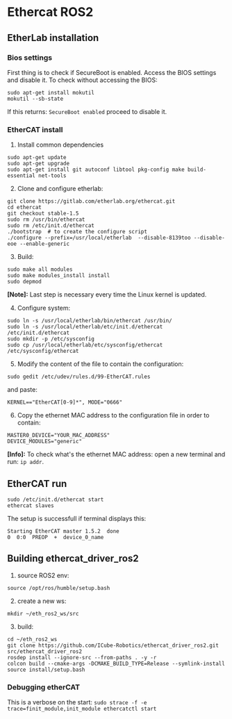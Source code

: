 # Ethercat ROS2

## EtherLab installation

### Bios settings
First thing is to check if SecureBoot is enabled. Access the BIOS settings and disable it. To check without accessing the BIOS:
```
sudo apt-get install mokutil
mokutil --sb-state
```

If this returns: `SecureBoot enabled` proceed to disable it.


### EtherCAT install

1. Install common dependencies
```
sudo apt-get update
sudo apt-get upgrade
sudo apt-get install git autoconf libtool pkg-config make build-essential net-tools
```

2. Clone and configure etherlab:
```
git clone https://gitlab.com/etherlab.org/ethercat.git
cd ethercat
git checkout stable-1.5
sudo rm /usr/bin/ethercat
sudo rm /etc/init.d/ethercat
./bootstrap  # to create the configure script
./configure --prefix=/usr/local/etherlab  --disable-8139too --disable-eoe --enable-generic
```

3. Build:
```
sudo make all modules
sudo make modules_install install
sudo depmod
```

**[Note]:** Last step is necessary every time the Linux kernel is updated.

4. Configure system:
```
sudo ln -s /usr/local/etherlab/bin/ethercat /usr/bin/
sudo ln -s /usr/local/etherlab/etc/init.d/ethercat /etc/init.d/ethercat
sudo mkdir -p /etc/sysconfig
sudo cp /usr/local/etherlab/etc/sysconfig/ethercat /etc/sysconfig/ethercat
```

5. Modify the content of the file to contain the configuration:
```
sudo gedit /etc/udev/rules.d/99-EtherCAT.rules
```
and paste: 
```
KERNEL=="EtherCAT[0-9]*", MODE="0666"
```

6. Copy the ethernet MAC address to the configuration file in order to contain:
```
MASTER0_DEVICE="YOUR_MAC_ADDRESS"
DEVICE_MODULES="generic"
```

**[Info]:** To check what's the ethernet MAC address: open a new terminal and run: `ip addr`.

## EtherCAT run
```
sudo /etc/init.d/ethercat start
ethercat slaves
```

The setup is successfull if terminal displays this:
```
Starting EtherCAT master 1.5.2  done
0  0:0  PREOP  +  device_0_name
```

## Building ethercat_driver_ros2
1. source ROS2 env: 
```
source /opt/ros/humble/setup.bash
```

2. create a new ws: 
```
mkdir ~/eth_ros2_ws/src
```

3. build:
```
cd ~/eth_ros2_ws
git clone https://github.com/ICube-Robotics/ethercat_driver_ros2.git src/ethercat_driver_ros2
rosdep install --ignore-src --from-paths . -y -r
colcon build --cmake-args -DCMAKE_BUILD_TYPE=Release --symlink-install
source install/setup.bash
```

### Debugging etherCAT
This is a verbose on the start: `sudo strace -f -e trace=finit_module,init_module ethercatctl start`
